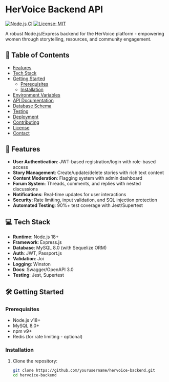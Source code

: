 # HerVoice Backend API

[![Node.js CI](https://github.com/yourusername/hervoice-backend/actions/workflows/node.js.yml/badge.svg)](https://github.com/yourusername/hervoice-backend/actions)
[![License: MIT](https://img.shields.io/badge/License-MIT-yellow.svg)](https://opensource.org/licenses/MIT)

A robust Node.js/Express backend for the HerVoice platform - empowering women through storytelling, resources, and community engagement.

## 📌 Table of Contents
- [Features](#-features)
- [Tech Stack](#-tech-stack)
- [Getting Started](#-getting-started)
  - [Prerequisites](#prerequisites)
  - [Installation](#installation)
- [Environment Variables](#-environment-variables)
- [API Documentation](#-api-documentation)
- [Database Schema](#-database-schema)
- [Testing](#-testing)
- [Deployment](#-deployment)
- [Contributing](#-contributing)
- [License](#-license)
- [Contact](#-contact)

## 🚀 Features
- **User Authentication**: JWT-based registration/login with role-based access
- **Story Management**: Create/update/delete stories with rich text content
- **Content Moderation**: Flagging system with admin dashboard
- **Forum System**: Threads, comments, and replies with nested discussions
- **Notifications**: Real-time updates for user interactions
- **Security**: Rate limiting, input validation, and SQL injection protection
- **Automated Testing**: 90%+ test coverage with Jest/Supertest

## 💻 Tech Stack
- **Runtime**: Node.js 18+
- **Framework**: Express.js
- **Database**: MySQL 8.0 (with Sequelize ORM)
- **Auth**: JWT, Passport.js
- **Validation**: Joi
- **Logging**: Winston
- **Docs**: Swagger/OpenAPI 3.0
- **Testing**: Jest, Supertest

## 🛠 Getting Started

### Prerequisites
- Node.js v18+
- MySQL 8.0+
- npm v9+
- Redis (for rate limiting - optional)

### Installation
1. Clone the repository:
   ```bash
   git clone https://github.com/yourusername/hervoice-backend.git
   cd hervoice-backend
   ```
   
